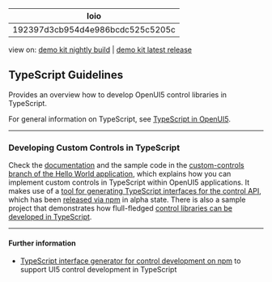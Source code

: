 <!-- loio192397d3cb954d4e986bcdc525c5205c -->

| loio |
| -----|
| 192397d3cb954d4e986bcdc525c5205c |

<div id="loio">

view on: [demo kit nightly build](https://sdk.openui5.org/nightly/#/topic/192397d3cb954d4e986bcdc525c5205c) | [demo kit latest release](https://sdk.openui5.org/topic/192397d3cb954d4e986bcdc525c5205c)</div>

## TypeScript Guidelines

Provides an overview how to develop OpenUI5 control libraries in TypeScript.

For general information on TypeScript, see [TypeScript in OpenUI5](TypeScript_in_OpenUI5_a7ee961.md).

***

<a name="loio192397d3cb954d4e986bcdc525c5205c__section_mdl_gyq_3xb"/>

### Developing Custom Controls in TypeScript

Check the [documentation](https://github.com/SAP-samples/ui5-typescript-helloworld/blob/custom-controls/README.md) and the sample code in the [custom-controls branch of the Hello World application](https://github.com/SAP-samples/ui5-typescript-helloworld/tree/custom-controls), which explains how you can implement custom controls in TypeScript within OpenUI5 applications. It makes use of a [tool for generating TypeScript interfaces for the control API](https://github.com/SAP/ui5-typescript/tree/main/packages/ts-interface-generator), which has been [released via npm](https://www.npmjs.com/package/@ui5/ts-interface-generator) in alpha state. There is also a sample project that demonstrates how flull-fledged [control libraries can be developed in TypeScript](https://github.com/SAP-samples/ui5-typescript-control-library).

***

#### Further information

-   [TypeScript interface generator for control development on npm](https://www.npmjs.com/package/@ui5/ts-interface-generator) to support UI5 control development in TypeScript

